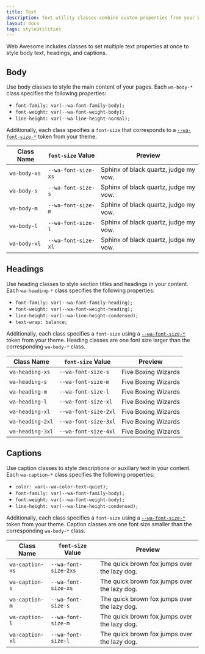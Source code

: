 ```yaml
---
title: Text
description: Text utility classes combine custom properties from your Web Awesome theme to conveniently style text content.
layout: docs
tags: styleUtilities
---
```


Web Awesome includes classes to set multiple text properties at once to style body text, headings, and captions.

## Body

Use body classes to style the main content of your pages. Each `wa-body-*` class specifies the following properties:

- `font-family: var(--wa-font-family-body);`
- `font-weight: var(--wa-font-weight-body);`
- `line-height: var(--wa-line-height-normal);`

Additionally, each class specifies a `font-size` that corresponds to a [`--wa-font-size-*`](/docs/tokens/typography/#font-size) token from your theme.

| Class Name   | `font-size` Value   | Preview                                                             |
| ------------ | ------------------- | ------------------------------------------------------------------- |
| `wa-body-xs` | `--wa-font-size-xs` | <div class="wa-body-xs">Sphinx of black quartz, judge my vow.</div> |
| `wa-body-s`  | `--wa-font-size-s`  | <div class="wa-body-s">Sphinx of black quartz, judge my vow.</div>  |
| `wa-body-m`  | `--wa-font-size-m`  | <div class="wa-body-m">Sphinx of black quartz, judge my vow.</div>  |
| `wa-body-l`  | `--wa-font-size-l`  | <div class="wa-body-l">Sphinx of black quartz, judge my vow.</div>  |
| `wa-body-xl` | `--wa-font-size-xl` | <div class="wa-body-xl">Sphinx of black quartz, judge my vow.</div> |

## Headings

Use heading classes to style section titles and headings in your content. Each `wa-heading-*` class specifies the following properties:

- `font-family: var(--wa-font-family-heading);`
- `font-weight: var(--wa-font-weight-heading);`
- `line-height: var(--wa-line-height-condensed);`
- `text-wrap: balance;`

Additionally, each class specifies a `font-size` using a [`--wa-font-size-*`](/docs/tokens/typography/#font-size) token from your theme. Heading classes are one font size larger than the corresponding `wa-body-*` class.

| Class Name       | `font-size` Value    | Preview                                               |
| ---------------- | -------------------- | ----------------------------------------------------- |
| `wa-heading-xs`  | `--wa-font-size-s`   | <div class="wa-heading-xs">Five Boxing Wizards</div>  |
| `wa-heading-s`   | `--wa-font-size-m`   | <div class="wa-heading-s">Five Boxing Wizards</div>   |
| `wa-heading-m`   | `--wa-font-size-l`   | <div class="wa-heading-m">Five Boxing Wizards</div>   |
| `wa-heading-l`   | `--wa-font-size-xl`  | <div class="wa-heading-l">Five Boxing Wizards</div>   |
| `wa-heading-xl`  | `--wa-font-size-2xl` | <div class="wa-heading-xl">Five Boxing Wizards</div>  |
| `wa-heading-2xl` | `--wa-font-size-3xl` | <div class="wa-heading-2xl">Five Boxing Wizards</div> |
| `wa-heading-3xl` | `--wa-font-size-4xl` | <div class="wa-heading-3xl">Five Boxing Wizards</div> |

## Captions

Use caption classes to style descriptions or auxiliary text in your content. Each `wa-caption-*` class specifies the following properties:

- `color: var(--wa-color-text-quiet);`
- `font-family: var(--wa-font-family-body);`
- `font-weight: var(--wa-font-weight-body);`
- `line-height: var(--wa-line-height-condensed);`

Additionally, each class specifies a `font-size` using a [`--wa-font-size-*`](/docs/tokens/typography/#font-size) token from your theme. Caption classes are one font size smaller than the corresponding `wa-body-*` class.

| Class Name      | `font-size` Value    | Preview                                                                       |
| --------------- | -------------------- | ----------------------------------------------------------------------------- |
| `wa-caption-xs` | `--wa-font-size-2xs` | <div class="wa-caption-xs">The quick brown fox jumps over the lazy dog.</div> |
| `wa-caption-s`  | `--wa-font-size-xs`  | <div class="wa-caption-s">The quick brown fox jumps over the lazy dog.</div>  |
| `wa-caption-m`  | `--wa-font-size-s`   | <div class="wa-caption-m">The quick brown fox jumps over the lazy dog.</div>  |
| `wa-caption-l`  | `--wa-font-size-m`   | <div class="wa-caption-l">The quick brown fox jumps over the lazy dog.</div>  |
| `wa-caption-xl` | `--wa-font-size-l`   | <div class="wa-caption-xl">The quick brown fox jumps over the lazy dog.</div> |
